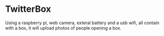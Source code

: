 # TwitterBox
Using a raspberry pi, web camera, exteral battery and a usb wifi, all contain with a box, it will upload photos of people opening a box.
